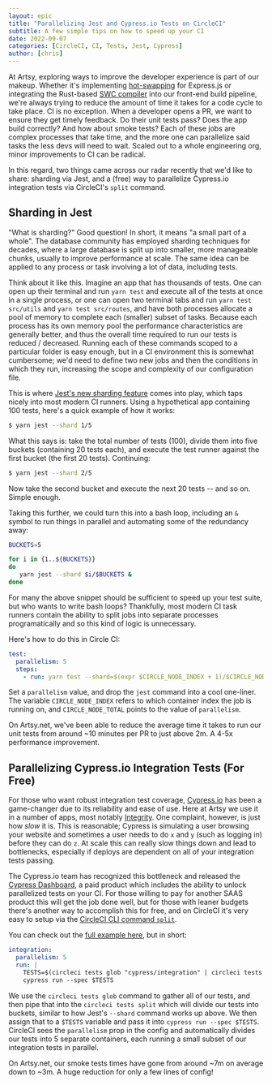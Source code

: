 ```yaml
---
layout: epic
title: "Parallelizing Jest and Cypress.io Tests on CircleCI"
subtitle: A few simple tips on how to speed up your CI
date: 2022-09-07
categories: [CircleCI, CI, Tests, Jest, Cypress]
author: [chris]
---
```


At Artsy, exploring ways to improve the developer experience is part of our
makeup. Whether it's implementing [hot-swapping][hot-swap] for Express.js or
integrating the Rust-based [SWC compiler][swc] into our front-end build
pipeline, we're always trying to reduce the amount of time it takes for a code
cycle to take place. CI is no exception. When a developer opens a PR, we want to
ensure they get timely feedback. Do their unit tests pass? Does the app build
correctly? And how about smoke tests? Each of these jobs are complex processes
that take time, and the more one can parallelize said tasks the less devs will
need to wait. Scaled out to a whole engineering org, minor improvements to CI
can be radical.

In this regard, two things came across our radar recently that we'd like to
share: sharding via Jest, and a (free) way to parallelize Cypress.io integration
tests via CircleCI's `split` command.

<!-- more -->

## Sharding in Jest

"What is sharding?" Good question! In short, it means "a small part of a whole".
The database community has employed sharding techniques for decades, where a
large database is split up into smaller, more manageable chunks, usually to
improve performance at scale. The same idea can be applied to any process or
task involving a lot of data, including tests.

Think about it like this. Imagine an app that has thousands of tests. One can
open up their terminal and run `yarn test` and execute all of the tests at once
in a single process, or one can open two terminal tabs and run
`yarn test src/utils` and `yarn test src/routes`, and have both processes
allocate a pool of memory to complete each (smaller) subset of tasks. Because
each process has its own memory pool the performance characteristics are
generally better, and thus the overall time required to run our tests is reduced
/ decreased. Running each of these commands scoped to a particular folder is
easy enough, but in a CI environment this is somewhat cumbersome; we'd need to
define two new jobs and then the conditions in which they run, increasing the
scope and complexity of our configuration file.

This is where [Jest's new sharding feature][sharding] comes into play, which
taps nicely into most modern CI runners. Using a hypothetical app containing 100
tests, here's a quick example of how it works:

```bash
$ yarn jest --shard 1/5
```

What this says is: take the total number of tests (100), divide them into five
buckets (containing 20 tests each), and execute the test runner against the
first bucket (the first 20 tests). Continuing:

```bash
$ yarn jest --shard 2/5
```

Now take the second bucket and execute the next 20 tests -- and so on. Simple
enough.

Taking this further, we could turn this into a bash loop, including an `&`
symbol to run things in parallel and automating some of the redundancy away:

```bash
BUCKETS=5

for i in {1..${BUCKETS}}
do
   yarn jest --shard $i/$BUCKETS &
done
```

For many the above snippet should be sufficient to speed up your test suite, but
who wants to write bash loops? Thankfully, most modern CI task runners contain
the ability to split jobs into separate processes programatically and so this
kind of logic is unnecessary.

Here's how to do this in Circle CI:

```yaml
test:
  parallelism: 5
  steps:
    - run: yarn test --shard=$(expr $CIRCLE_NODE_INDEX + 1)/$CIRCLE_NODE_TOTAL
```

Set a `parallelism` value, and drop the `jest` command into a cool one-liner.
The variable `CIRCLE_NODE_INDEX` refers to which container index the job is
running on, and `CIRCLE_NODE_TOTAL` points to the value of `parallelism`.

On Artsy.net, we've been able to reduce the average time it takes to run our
unit tests from around ~10 minutes per PR to just above 2m. A 4-5x performance
improvement.

## Parallelizing Cypress.io Integration Tests (For Free)

For those who want robust integration test coverage, [Cypress.io][cypress] has
been a game-changer due to its reliability and ease of use. Here at Artsy we use
it in a number of apps, most notably
[Integrity](https://github.com/artsy/integrity). One complaint, however, is just
how _slow_ it is. This is reasonable; Cypress is simulating a user browsing your
website and sometimes a user needs to do `x` and `y` (such as logging in) before
they can do `z`. At scale this can really slow things down and lead to
bottlenecks, especially if deploys are dependent on all of your integration
tests passing.

The Cypress.io team has recognized this bottleneck and released the
[Cypress Dashboard](https://docs.cypress.io/guides/dashboard/introduction), a
paid product which includes the ability to unlock parallelized tests on your CI.
For those willing to pay for another SAAS product this will get the job done
well, but for those with leaner budgets there's another way to accomplish this
for free, and on CircleCI it's very easy to setup via the
[CircleCI CLI command `split`](https://circleci.com/docs/parallelism-faster-jobs#using-the-circleci-cli-to-split-tests).

You can check out the
[full example here](https://github.com/artsy/force/blob/main/.circleci/config.yml#L219-L235),
but in short:

```yaml
integration:
  parallelism: 5
  run: |
    TESTS=$(circleci tests glob "cypress/integration" | circleci tests split | paste -sd ',')
    cypress run --spec $TESTS
```

We use the `circleci tests glob` command to gather all of our tests, and then
pipe that into the `circleci tests split` which will divide our tests into
buckets, similar to how Jest's `--shard` command works up above. We then assign
that to a `$TESTS` variable and pass it into `cypress run --spec $TESTS`.
CircleCI sees the `parallelism` prop in the config and automatically divides our
tests into 5 separate containers, each running a small subset of our integration
tests in parallel.

On Artsy.net, our smoke tests times have gone from around ~7m on average down to
~3m. A huge reduction for only a few lines of config!

[sharding]: https://jestjs.io/blog/2022/04/25/jest-28#sharding-of-test-run
[hot-swap]: https://github.com/artsy/express-reloadable
[swc]: https://github.com/artsy/force/pull/10598
[cypress]: https://www.cypress.io
